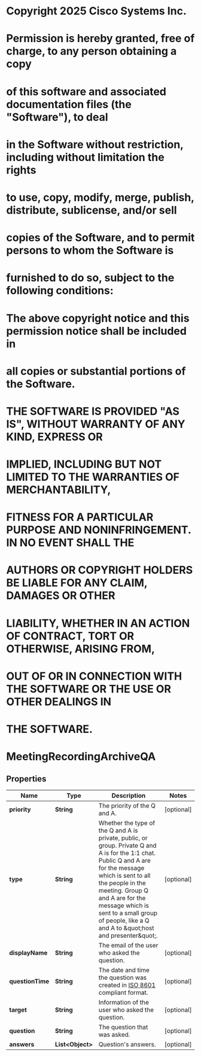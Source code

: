 <!--  Copyright 2025 Cisco Systems Inc.

Permission is hereby granted, free of charge, to any person obtaining a copy
of this software and associated documentation files (the "Software"), to deal
in the Software without restriction, including without limitation the rights
to use, copy, modify, merge, publish, distribute, sublicense, and/or sell
copies of the Software, and to permit persons to whom the Software is
furnished to do so, subject to the following conditions:

The above copyright notice and this permission notice shall be included in
all copies or substantial portions of the Software.

THE SOFTWARE IS PROVIDED "AS IS", WITHOUT WARRANTY OF ANY KIND, EXPRESS OR
IMPLIED, INCLUDING BUT NOT LIMITED TO THE WARRANTIES OF MERCHANTABILITY,
FITNESS FOR A PARTICULAR PURPOSE AND NONINFRINGEMENT. IN NO EVENT SHALL THE
AUTHORS OR COPYRIGHT HOLDERS BE LIABLE FOR ANY CLAIM, DAMAGES OR OTHER
LIABILITY, WHETHER IN AN ACTION OF CONTRACT, TORT OR OTHERWISE, ARISING FROM,
OUT OF OR IN CONNECTION WITH THE SOFTWARE OR THE USE OR OTHER DEALINGS IN
THE SOFTWARE.-->
# Copyright 2025 Cisco Systems Inc.
#
# Permission is hereby granted, free of charge, to any person obtaining a copy
# of this software and associated documentation files (the "Software"), to deal
# in the Software without restriction, including without limitation the rights
# to use, copy, modify, merge, publish, distribute, sublicense, and/or sell
# copies of the Software, and to permit persons to whom the Software is
# furnished to do so, subject to the following conditions:
#
# The above copyright notice and this permission notice shall be included in
# all copies or substantial portions of the Software.
#
# THE SOFTWARE IS PROVIDED "AS IS", WITHOUT WARRANTY OF ANY KIND, EXPRESS OR
# IMPLIED, INCLUDING BUT NOT LIMITED TO THE WARRANTIES OF MERCHANTABILITY,
# FITNESS FOR A PARTICULAR PURPOSE AND NONINFRINGEMENT. IN NO EVENT SHALL THE
# AUTHORS OR COPYRIGHT HOLDERS BE LIABLE FOR ANY CLAIM, DAMAGES OR OTHER
# LIABILITY, WHETHER IN AN ACTION OF CONTRACT, TORT OR OTHERWISE, ARISING FROM,
# OUT OF OR IN CONNECTION WITH THE SOFTWARE OR THE USE OR OTHER DEALINGS IN
# THE SOFTWARE.



# MeetingRecordingArchiveQA


## Properties

| Name | Type | Description | Notes |
|------------ | ------------- | ------------- | -------------|
|**priority** | **String** | The priority of the Q and A. |  [optional] |
|**type** | **String** | Whether the type of the Q and A is private, public, or group. Private Q and A is for the 1:1 chat. Public Q and A are for the message which is sent to all the people in the meeting. Group Q and A are for the message which is sent to a small group of people, like a Q and A to \&quot;host and presenter\&quot;. |  [optional] |
|**displayName** | **String** | The email of the user who asked the question. |  [optional] |
|**questionTime** | **String** | The date and time the question was created in [ISO 8601](https://en.wikipedia.org/wiki/ISO_8601) compliant format. |  [optional] |
|**target** | **String** | Information of the user who asked the question. |  [optional] |
|**question** | **String** | The question that was asked. |  [optional] |
|**answers** | **List&lt;Object&gt;** | Question&#39;s answers. |  [optional] |



